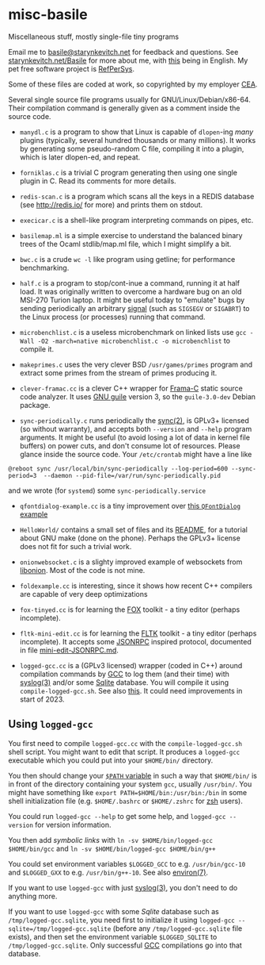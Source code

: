 # misc-basile
Miscellaneous stuff, mostly single-file tiny programs

Email me to
[basile@starynkevitch.net](mailto:basile@starynkevitch.net) for
feedback and questions. See
[starynkevitch.net/Basile](http://starynkevitch.net/Basile/) for more
about me, with [this](http://starynkevitch.net/Basile/index_en.html)
being in English. My pet free software project is
[RefPerSys](http://refpersys.org/).

Some of these files are coded at work, so copyrighted by my employer
[CEA](https://www.cea.fr/).

Several single source file programs usually for
GNU/Linux/Debian/x86-64. Their compilation command is generally given
as a comment inside the source code.

* `manydl.c` is a program to show that Linux is capable of `dlopen`-ing
  *many* plugins (typically, several hundred thousands or many
  millions). It works by generating some pseudo-random C file, compiling it
  into a plugin, which is later dlopen-ed, and repeat.

* `forniklas.c` is a trivial C program generating then using one single plugin
 in C. Read its comments for more details.

* `redis-scan.c` is a program which scans all the keys in a REDIS database
  (see http://redis.io/ for more) and prints them on stdout.

* `execicar.c` is a shell-like program interpreting commands on pipes, etc.

* `basilemap.ml` is a simple exercise to understand the balanced binary trees
of the Ocaml stdlib/map.ml file, which I might simplify a bit.

* `bwc.c`  is a crude `wc -l` like program using getline; for performance benchmarking.

* `half.c` is a program to stop/cont-inue a command, running it at
  half load. It was originally written to overcome a hardware bug on
  an old MSI-270 Turion laptop. It might be useful today to "emulate"
  bugs by sending periodically an arbitrary 
  [signal](https://man7.org/linux/man-pages/man7/signal.7.html) (such as `SIGSEGV` or
  `SIGABRT`) to the Linux process (or processes) running that command.

* `microbenchlist.c`  is a useless microbenchmark on linked lists
  use `gcc -Wall -O2 -march=native microbenchlist.c -o microbenchlist`
  to compile it.

* `makeprimes.c` uses the very clever BSD `/usr/games/primes` program
  and extract some primes from the stream of primes producing it.


* `clever-framac.cc` is a clever C++ wrapper for
  [Frama-C](https://frama-c.com/) static source code analyzer. It uses
  [GNU guile](https://www.gnu.org/software/guile/) version 3, so the
  `guile-3.0-dev` Debian package.

* `sync-periodically.c` runs periodically the
  [sync(2)](http://man7.org/linux/man-pages/man2/sync.2.html), is
  GPLv3+ licensed (so without warranty), and accepts both `--version`
  and `--help` program arguments. It might be useful (to avoid losing
  a lot of data in kernel file buffers) on power cuts, and don't
  consume lot of resources. Please glance inside the source code. Your
  `/etc/crontab` might have a line like

```
@reboot sync /usr/local/bin/sync-periodically --log-period=600 --sync-period=3  --daemon --pid-file=/var/run/sync-periodically.pid
```

and we wrote
  (for `systemd`) some `sync-periodically.service`


* `qfontdialog-example.cc` is a tiny improvement over [this `QFontDialog` example](http://www.codebind.com/cpp-tutorial/qt-tutorial/qt-tutorials-for-beginners-qfontdialog-example/)

* `HelloWorld/` contains a small set of files and its
  [README](HelloWorld/README.md), for a tutorial about GNU make (done
  on the phone). Perhaps the GPLv3+ license does not fit for such a
  trivial work.

* `onionwebsocket.c` is a slighty improved example of websockets from
  [libonion](https://www.coralbits.com/libonion/). Most of the code is
  not mine.

* `foldexample.cc` is interesting, since it shows how recent C++ compilers are capable of very deep optimizations

* `fox-tinyed.cc` is for learning the [FOX](https://fox-toolkit.org/) toolkit - a tiny editor (perhaps incomplete).

* `fltk-mini-edit.cc` is for learning the
  [FLTK](https://fltk-toolkit.org/) toolkit - a tiny editor (perhaps
  incomplete). It accepts some
  [JSONRPC](https://www.jsonrpc.org/specification) inspired protocol,
  documented in file
  [mini-edit-JSONRPC.md](mini-edit-JSONRPC.md).

* `logged-gcc.cc` is a (GPLv3 licensed) wrapper (coded in C++) around
  compilation commands by [GCC](http://gcc.gnu.org/) to log them (and
  their time) with
  [syslog(3)](https://man7.org/linux/man-pages/man3/syslog.3.html)
  and/or some [Sqlite](http://sqlite.org/) database. You will compile
  it using `compile-logged-gcc.sh`.  See also
  [this](https://unix.stackexchange.com/questions/605505/how-to-log-compilation-commands-on-linux-with-gcc). It
  could need improvements in start of 2023.

## Using `logged-gcc`

You first need to compile `logged-gcc.cc` with the
`compile-logged-gcc.sh` shell script. You might want to edit that
script. It produces a `logged-gcc` executable which you could put into
your `$HOME/bin/` directory.

You then should change your [`$PATH`
variable](https://en.wikipedia.org/wiki/PATH_(variable)) in such a way
that `$HOME/bin/` is in front of the directory containing your system
`gcc`, usually `/usr/bin/`. You might have something like `export
PATH=$HOME/bin:/usr/bin:/bin` in some shell initialization file
(e.g. `$HOME/.bashrc` or `$HOME/.zshrc` for [zsh](http://zsh.org/)
users).

You could run `logged-gcc --help` to get some help, and `logged-gcc
--version` for version information.

You then add *symbolic links* with `ln -sv $HOME/bin/logged-gcc $HOME/bin/gcc` and  `ln -sv $HOME/bin/logged-gcc $HOME/bin/g++`

You could set environment variables `$LOGGED_GCC` to
e.g. `/usr/bin/gcc-10` and `$LOGGED_GXX` to
e.g. `/usr/bin/g++-10`. See also
[environ(7)](https://man7.org/linux/man-pages/man7/environ.7.html).

If you want to use `logged-gcc` with just
[syslog(3)](https://man7.org/linux/man-pages/man3/syslog.3.html), you
don't need to do anything more.

If you want to use `logged-gcc` with some *Sqlite* database such as
`/tmp/logged-gcc.sqlite`, you need first to initialize it using
`logged-gcc --sqlite=/tmp/logged-gcc.sqlite` (before any
`/tmp/logged-gcc.sqlite` file exists), and then set the environment
variable `$LOGGED_SQLITE` to `/tmp/logged-gcc.sqlite`. Only successful
[GCC](http://gcc.gnu.org/) compilations go into that database.
